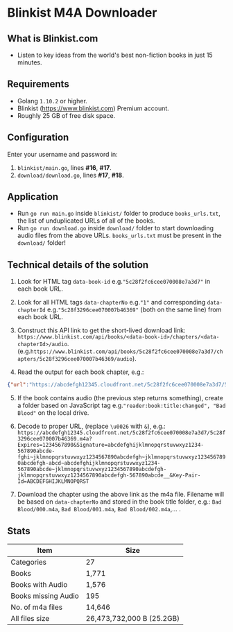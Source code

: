 # Blinkist M4A Downloader

## What is Blinkist.com

- Listen to key ideas from the world's best non-fiction books in just 15 minutes.

## Requirements

- Golang `1.10.2` or higher.
- Blinkist (https://www.blinkist.com) Premium account.
- Roughly 25 GB of free disk space.

## Configuration

Enter your username and password in:

1. `blinkist/main.go`, lines **#16**, **#17**.
2. `download/download.go`, lines **#17**, **#18**.

## Application

- Run `go run main.go` inside `blinkist/` folder to produce `books_urls.txt`, the list of unduplicated URLs of all of the books.
- Run `go run download.go` inside `download/` folder to start downloading audio files from the above URLs. `books_urls.txt` must be present in the `download/` folder!

## Technical details of the solution

1. Look for HTML tag `data-book-id` e.g.`"5c28f2fc6cee070008e7a3d7"` in each book URL.

2. Look for all HTML tags `data-chapterNo` e.g.`"1"` and corresponding `data-chapterId` e.g.`"5c28f3296cee070007b46369"` (both on the same line) from each book URL.

3. Construct this API link to get the short-lived download link: `https://www.blinkist.com/api/books/<data-book-id>/chapters/<data-chapterId>/audio`.
(e.g.`https://www.blinkist.com/api/books/5c28f2fc6cee070008e7a3d7/chapters/5c28f3296cee070007b46369/audio`).

4. Read the output for each book chapter, e.g.:
```json
{"url":"https://abcdefgh12345.cloudfront.net/5c28f2fc6cee070008e7a3d7/5c28f3296cee070007b46369.m4a?Expires=1234567890\u0026Signature=abcdefghijklmnopqrstuvwxyz1234-567890abcde-fghi~jklmnopqrstuvwxyz1234567890abcdefgh~jklmnopqrstuvwxyz1234567890abcdefgh-abcd~abcdefghijklmnopqrstuvwxyz1234-567890abcde~jklmnopqrstuvwxyz1234567890abcdefgh-jklmnopqrstuvwxyz1234567890abcdefgh-567890abcde__\u0026Key-Pair-Id=ABCDEFGHIJKLMNOPQRST"}
```

5. If the book contains audio (the previous step returns something), create a folder based on JavaScript tag e.g.`"reader:book:title:changed", "Bad Blood"` on the local drive.

6. Decode to proper URL, (replace `\u0026` with `&`), e.g.:
```https://abcdefgh12345.cloudfront.net/5c28f2fc6cee070008e7a3d7/5c28f3296cee070007b46369.m4a?Expires=1234567890&Signature=abcdefghijklmnopqrstuvwxyz1234-567890abcde-fghi~jklmnopqrstuvwxyz1234567890abcdefgh~jklmnopqrstuvwxyz1234567890abcdefgh-abcd~abcdefghijklmnopqrstuvwxyz1234-567890abcde~jklmnopqrstuvwxyz1234567890abcdefgh-jklmnopqrstuvwxyz1234567890abcdefgh-567890abcde__&Key-Pair-Id=ABCDEFGHIJKLMNOPQRST```

7. Download the chapter using the above link as the m4a file. Filename will be based on `data-chapterNo` and stored in the book title folder, e.g.:
`Bad Blood/000.m4a`,
`Bad Blood/001.m4a`,
`Bad Blood/002.m4a`,... .

## Stats

|Item|Size|
|----|----|
|Categories|27|
|Books|1,771|
|Books with Audio|1,576|
|Books missing Audio|195|
|No. of m4a files|14,646|
|All files size|26,473,732,000 B (25.2GB)|
